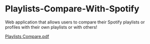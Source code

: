 # Playlists-Compare-With-Spotify
Web application that allows users to compare their Spotify playlists or profiles with their own playlists or with others!

[Playlists Compare.pdf](https://github.com/justbustin/Playlists-Compare-With-Spotify/files/7070369/Playlists.Compare.pdf)

